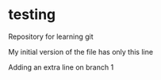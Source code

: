 # testing
Repository for learning git

My initial version of the file has only this line

Adding an extra line on branch 1
